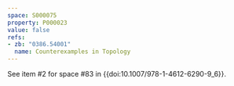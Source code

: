 ```yaml
---
space: S000075
property: P000023
value: false
refs:
- zb: "0386.54001"
  name: Counterexamples in Topology
---
```


See item #2 for space #83 in {{doi:10.1007/978-1-4612-6290-9_6}}.
